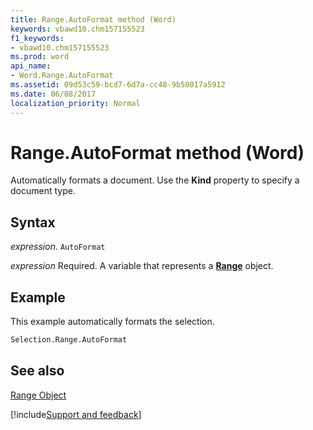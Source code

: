 ```yaml
---
title: Range.AutoFormat method (Word)
keywords: vbawd10.chm157155523
f1_keywords:
- vbawd10.chm157155523
ms.prod: word
api_name:
- Word.Range.AutoFormat
ms.assetid: 09d53c59-bcd7-6d7a-cc48-9b50017a5912
ms.date: 06/08/2017
localization_priority: Normal
---
```



# Range.AutoFormat method (Word)

Automatically formats a document. Use the  **Kind** property to specify a document type.


## Syntax

_expression_. `AutoFormat`

_expression_ Required. A variable that represents a **[Range](Word.Range.md)** object.


## Example

This example automatically formats the selection.


```vb
Selection.Range.AutoFormat
```


## See also


[Range Object](Word.Range.md)

[!include[Support and feedback](~/includes/feedback-boilerplate.md)]